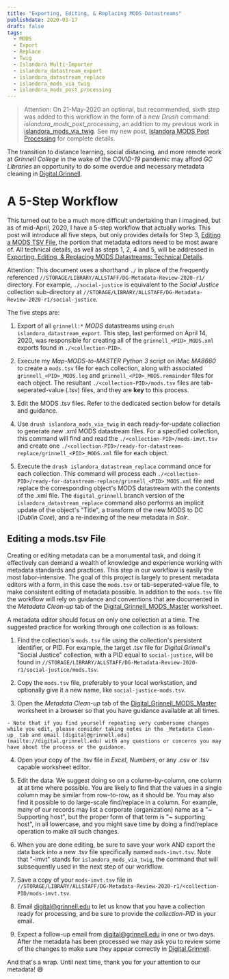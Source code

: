 ```yaml
---
title: "Exporting, Editing, & Replacing MODS Datastreams"
publishdate: 2020-03-17
draft: false
tags:
  - MODS
  - Export
  - Replace
  - Twig
  - Islandora Multi-Importer
  - islandora_datastream_export
  - islandora_datastream_replace
  - islandora_mods_via_twig
  - islandora_mods_post_processing
---
```


> Attention: On 21-May-2020 an optional, but recommended, sixth step was added to this workflow in the form of a new _Drush_ command: _islandora\_mods_post\_processing_, an addition to my previous work in [islandora_mods_via_twig](https://github.com/DigitalGrinnell/islandora_mods_via_twig). See my new post, [Islandora MODS Post Processing](/en/posts/075-islandora-mods-post-processing) for complete details.

The transition to distance learning, social distancing, and more remote work at _Grinnell College_ in the wake of the _COVID-19_ pandemic may afford _GC Libraries_ an opportunity to do some overdue and necessary metadata cleaning in [Digital.Grinnell](https://digital.grinnell.edu).

# A 5-Step Workflow

This turned out to be a much more difficult undertaking than I imagined, but as of mid-April, 2020, I have a 5-step workflow that actually works.  This post will introduce all five steps, but only provides details for Step 3, [Editing a MODS TSV File](#editing-a-modstsv-file), the portion that metadata editors need to be most aware of.  All technical details, as well as steps 1, 2, 4 and 5, will be addressed in [Exporting, Editing, & Replacing MODS Datastreams: Technical Details](https://dlad.summittdweller.com/en/posts/070-exporting-editing-replacing-mods-datastreams-technical-details/).

Attention: This document uses a shorthand `./` in place of the frequently referenced `//STORAGE/LIBRARY/ALLSTAFF/DG-Metadata-Review-2020-r1/` directory.  For example, `./social-justice` is equivalent to the _Social Justice_ collection sub-directory at `//STORAGE/LIBRARY/ALLSTAFF/DG-Metadata-Review-2020-r1/social-justice`.

The five steps are:

  1. Export of all `grinnell:*` _MODS_ datastreams using `drush islandora_datastream_export`.  This step, last performed on April 14, 2020, was responsible for creating all of the `grinnell_<PID>_MODS.xml` exports found in `./<collection-PID>`.

  2. Execute my _Map-MODS-to-MASTER_ _Python 3_ script on iMac _MA8660_ to create a `mods.tsv` file for each collection, along with associated `grinnell_<PID>_MODS.log` and `grinnell_<PID>_MODS.remainder` files for each object. The resultant `./<collection-PID>/mods.tsv` files are tab-seperated-value (.tsv) files, and they are **key** to this process.

  3. Edit the MODS .tsv files.  Refer to the dedicated section below for details and guidance.

  4. Use `drush islandora_mods_via_twig` in each ready-for-update collection to generate new .xml MODS datastream files. For a specified collection, this command will find and read the `./<collection-PID>/mods-imvt.tsv` and create one `./<collection-PID>/ready-for-datastream-replace/grinnell_<PID>_MODS.xml` file for each object.

  5. Execute the `drush islandora_datastream_replace` command once for each collection.  This command will process each `./<collection-PID>/ready-for-datastream-replace/grinnell_<PID>_MODS.xml` file and replace the corresponding object's MODS datastream with the contents of the .xml file.  The `digital_grinnell` branch version of the `islandora_datastream_replace` command also performs an implicit update of the object's "Title", a transform of the new MODS to DC (_Dublin Core_), and a re-indexing of the new metadata in _Solr_.

##  Editing a mods.tsv File

Creating or editing metadata can be a monumental task, and doing it effectively can demand a wealth of knowledge and experience working with metadata standards and practices. This step in our workflow is easily the most labor-intensive. The goal of this project is largely to present metadata editors with a form, in this case the `mods.tsv` or tab-seperated-value file, to make consistent editing of metadata possible.  In addition to the `mods.tsv` file the workflow will rely on guidance and conventions that are documented in the _Metadata Clean-up_ tab of the [Digital_Grinnell_MODS_Master](https://docs.google.com/spreadsheets/d/1G_pQgKJwtgBZYDAHcMC7dCTOnwexIYGHjarHPFKaAOg/edit#gid=791993009) worksheet.

A metadata editor should focus on only one collection at a time. The suggested practice for working through one collection is as follows:

  1. Find the collection's `mods.tsv` file using the collection's persistent identifier, or PID. For example, the target .tsv file for _Digital.Grinnell_'s "Social Justice" collection, with a PID equal to `social-justice`, will be found in `//STORAGE/LIBRARY/ALLSTAFF/DG-Metadata-Review-2020-r1/social-justice/mods.tsv`.

  2. Copy the `mods.tsv` file, preferably to your local workstation, and optionally give it a new name, like `social-justice-mods.tsv`.

  3. Open the _Metadata Clean-up_ tab of the [Digital_Grinnell_MODS_Master](https://docs.google.com/spreadsheets/d/1G_pQgKJwtgBZYDAHcMC7dCTOnwexIYGHjarHPFKaAOg/edit#gid=791993009) worksheet in a browser so that you have guidance available at all times.

    - Note that if you find yourself repeating very cumbersome changes while you edit, please consider taking notes in the _Metadata Clean-up_ tab and email [digital@grinnell.edu](mailto://digital.grinnell.edu) with any questions or concerns you may have about the process or the guidance.

  4. Open your copy of the .tsv file in _Excel_, _Numbers_, or any .csv or .tsv capable worksheet editor.

  5. Edit the data.  We suggest doing so on a column-by-column, one column at at time where possible. You are likely to find that the values in a single column may be similar from row-to-row, as it should be.  You may also find it possible to do large-scale find/replace in a column.  For example, many of our records may list a corporate (organization) name as a "~ Supporting host", but the proper form of that term is "~ supporting host", in all lowercase, and you might save time by doing a find/replace operation to make all such changes.

  6. When you are done editing, be sure to save your work AND export the data back into a new .tsv file specifically named `mods-imvt.tsv`.  Note that "-imvt" stands for `islandora_mods_via_twig`, the command that will subsequently used in the next step of our workflow.

  7. Save a copy of your `mods-imvt.tsv` file in `//STORAGE/LIBRARY/ALLSTAFF/DG-Metadata-Review-2020-r1/<collection-PID/mods-imvt.tsv`.

  8. Email [digital@grinnell.edu](mailto://digital.grinnell.edu) to let us know that you have a collection ready for processing, and be sure to provide the _collection-PID_ in your email.

  9. Expect a follow-up email from [digital@grinnell.edu](mailto://digital.grinnell.edu) in one or two days.  After the metadata has been processed we may ask you to review some of the changes to make sure they appear correctly in [Digital.Grinnell](https://digital.grinnell.edu).

And that's a wrap.  Until next time, thank you for your attention to our metadata!  :smile:
